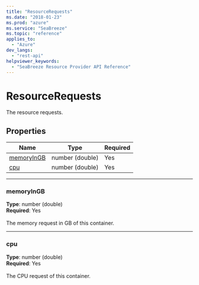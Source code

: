 ```yaml
---
title: "ResourceRequests"
ms.date: "2018-01-23"
ms.prod: "azure"
ms.service: "SeaBreeze"
ms.topic: "reference"
applies_to: 
  - "Azure"
dev_langs: 
  - "rest-api"
helpviewer_keywords: 
  - "SeaBreeze Resource Provider API Reference"
---
```

# ResourceRequests

The resource requests.

## Properties
| Name | Type | Required |
| --- | --- | --- |
| [memoryInGB](#memoryingb) | number (double) | Yes |
| [cpu](#cpu) | number (double) | Yes |

____
### memoryInGB
__Type__: number (double) <br/>
__Required__: Yes<br/>
<br/>
The memory request in GB of this container.

____
### cpu
__Type__: number (double) <br/>
__Required__: Yes<br/>
<br/>
The CPU request of this container.
